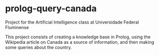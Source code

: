 # prolog-query-canada
Project for the Artificial Intelligence class at Universidade Federal Fluminense

This project consists of creating a knowledge base in Prolog, using the Wikipedia article on Canada as a source of information, and then making some queries about the country.
